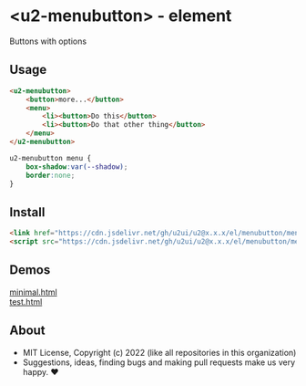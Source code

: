 # &lt;u2-menubutton&gt; - element
Buttons with options

## Usage

```html
<u2-menubutton>
    <button>more...</button>
    <menu>
        <li><button>Do this</button>
        <li><button>Do that other thing</button>
    </menu>
</u2-menubutton>
```

```css
u2-menubutton menu {
    box-shadow:var(--shadow);
    border:none;
}
```

## Install

```html
<link href="https://cdn.jsdelivr.net/gh/u2ui/u2@x.x.x/el/menubutton/menubutton.min.css" rel=stylesheet>
<script src="https://cdn.jsdelivr.net/gh/u2ui/u2@x.x.x/el/menubutton/menubutton.min.js" type=module async></script>
```

## Demos

[minimal.html](http://gcdn.li/u2ui/u2@main/el/menubutton/tests/minimal.html)  
[test.html](http://gcdn.li/u2ui/u2@main/el/menubutton/tests/test.html)  

## About

- MIT License, Copyright (c) 2022 <u2> (like all repositories in this organization) <br>
- Suggestions, ideas, finding bugs and making pull requests make us very happy. ♥

